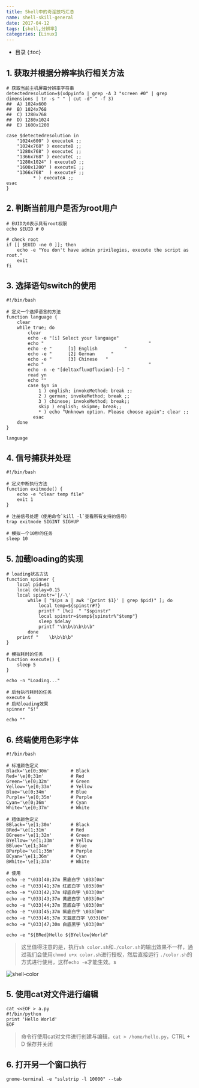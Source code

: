 ```yaml
---
title: Shell中的奇淫技巧汇总
name: shell-skill-general
date: 2017-04-12
tags: [shell,分辨率]
categories: [Linux]
---
```


* 目录
{:toc}

## 1. 获取并根据分辨率执行相关方法

```shell
# 获取当前主机屏幕分辨率字符串
detectedresolution=$(xdpyinfo | grep -A 3 "screen #0" | grep dimensions | tr -s " " | cut -d" " -f 3)
##  A) 1024x600
##  B) 1024x768
##  C) 1280x768
##  D) 1280x1024
##  E) 1600x1200

case $detectedresolution in
	"1024x600" ) executeA ;;
	"1024x768" ) executeB ;;
	"1280x768" ) executeC ;;
	"1366x768" ) executeC ;;
	"1280x1024" ) executeD ;;
	"1600x1200" ) executeE ;;
	"1366x768"  ) executeF ;;
		  * ) executeA ;;
esac
}
```

## 2. 判断当前用户是否为root用户

```shell
# EUID为0表示具有root权限
echo $EUID # 0

# check root
if [[ $EUID -ne 0 ]]; then
	echo -e "You don't have admin privilegies, execute the script as root."
	exit
fi
```

## 3. 选择语句switch的使用

```shell
#!/bin/bash

# 定义一个选择语言的方法
function language {
	clear
	while true; do
		clear
		echo -e "[i] Select your language"
		echo "                                       "
		echo -e "      [1] English          "
		echo -e "      [2] German      "
		echo -e "      [3] Chinese   "
		echo "                                       "
		echo -n -e "[deltaxflux@fluxion]-[~] "
		read yn
		echo ""
		case $yn in
			1 ) english; invokeMethod; break ;;
			2 ) german; invokeMethod; break ;;
			3 ) chinese; invokeMethod; break;;
			skip ) english; skipme; break;;
			* ) echo "Unknown option. Please choose again"; clear ;;
		  esac
	done
}

language
```

## 4. 信号捕获并处理

```shell
#!/bin/bash

# 定义中断执行方法
function exitmode() {
	echo -e "clear temp file"
	exit 1
}

# 注册信号处理（使用命令`kill -l`查看所有支持的信号）
trap exitmode SIGINT SIGHUP

# 模拟一个10秒的任务
sleep 10
```

## 5. 加载loading的实现

```shell
# loading状态方法
function spinner {
	local pid=$1
	local delay=0.15
	local spinstr='|/-\'
		while [ "$(ps a | awk '{print $1}' | grep $pid)" ]; do
			local temp=${spinstr#?}
			printf " [%c]  " "$spinstr"
			local spinstr=$temp${spinstr%"$temp"}
			sleep $delay
			printf "\b\b\b\b\b\b"
		done
	printf "    \b\b\b\b"
}

# 模拟耗时的任务
function execute() {
    sleep 5
}

echo -n "Loading..."

# 后台执行耗时的任务
execute &
# 启动loading效果
spinner "$!"

echo ""
```

## 6. 终端使用色彩字体

```shell
#!/bin/bash

# 标准颜色定义
Black='\e[0;30m'        # Black
Red='\e[0;31m'          # Red
Green='\e[0;32m'        # Green
Yellow='\e[0;33m'       # Yellow
Blue='\e[0;34m'         # Blue
Purple='\e[0;35m'       # Purple
Cyan='\e[0;36m'         # Cyan
White='\e[0;37m'        # White

# 粗体颜色定义
BBlack='\e[1;30m'       # Black
BRed='\e[1;31m'         # Red
BGreen='\e[1;32m'       # Green
BYellow='\e[1;33m'      # Yellow
BBlue='\e[1;34m'        # Blue
BPurple='\e[1;35m'      # Purple
BCyan='\e[1;36m'        # Cyan
BWhite='\e[1;37m'       # White

# 使用
echo -e "\033[40;37m 黑底白字 \033[0m"
echo -e "\033[41;37m 红底白字 \033[0m"
echo -e "\033[42;37m 绿底白字 \033[0m"
echo -e "\033[43;37m 黄底白字 \033[0m"
echo -e "\033[44;37m 蓝底白字 \033[0m"
echo -e "\033[45;37m 紫底白字 \033[0m"
echo -e "\033[46;37m 天蓝底白字 \033[0m"
echo -e "\033[47;30m 白底黑字 \033[0m"

echo -e "${BRed}Hello ${BYellow}World"
```
> 这里值得注意的是，执行`sh color.sh`和`./color.sh`的输出效果不一样，通过我们会使用`chmod u+x color.sh`进行授权，然后直接运行 `./color.sh`的方式进行使用，这样`echo -e`才能生效。s

![shell-color](//vinnycc.oss-cn-shanghai.aliyuncs.com/20190322/shell-color.png)

## 5. 使用cat对文件进行编辑
```shell
cat <<EOF > a.py
#!/bin/python
print 'Hello World'
EOF
```
> 命令行使用cat对文件进行创建与编辑，`cat > /home/hello.py`，CTRL + D 保存并关闭

## 6. 打开另一个窗口执行
```shell
gnome-terminal -e "sslstrip -l 10000" --tab
```

